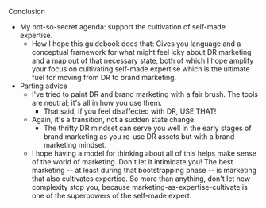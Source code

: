 Conclusion

- My not-so-secret agenda: support the cultivation of self-made expertise.
	- How I hope this guidebook does that: Gives you language and a conceptual framework for what might feel icky about DR marketing and a map out of that necessary state, both of which I hope amplify your focus on cultivating self-made expertise which is the ultimate fuel for moving from DR to brand marketing.
- Parting advice
	- I've tried to paint DR and brand marketing with a fair brush. The tools are neutral; it's all in how you use them.
		- That said, if you feel disaffected with DR, USE THAT!
	- Again, it's a transition, not a sudden state change.
		- The thrifty DR mindset can serve you well in the early stages of brand marketing as you re-use DR assets but with a brand marketing mindset.
	- I hope having a model for thinking about all of this helps make sense of the world of marketing. Don't let it intimidate you! The best marketing -- at least during that bootstrapping phase -- is marketing that also cultivates expertise. So more than anything, don't let new complexity stop you, because marketing-as-expertise-cultivate is one of the superpowers of the self-made expert.